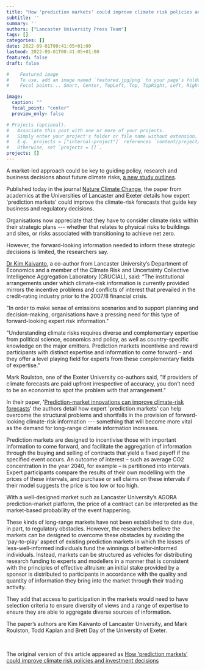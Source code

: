 ```yaml
---
title: "How 'prediction markets' could improve climate risk policies and investment decisions"
subtitle: ''
summary: ''
authors: ["Lancaster University Press Team"]
tags: []
categories: []
date: 2022-09-01T00:41:05+01:00
lastmod: 2022-09-01T00:41:05+01:00
featured: false
draft: false

#    Featured image
#    To use, add an image named `featured.jpg/png` to your page's folder.
#    Focal points... Smart, Center, TopLeft, Top, TopRight, Left, Right, BottomLeft, Bottom, BottomRight.

image: 
  caption: ""
  focal_point: "center"
  preview_only: false

# Projects (optional).
#   Associate this post with one or more of your projects.
#   Simply enter your project's folder or file name without extension.
#   E.g. `projects = ["internal-project"]` references `content/project/deep-learning/index.md`.
#   Otherwise, set `projects = []`.
projects: []
---
```

A market-led approach could be key to guiding policy, research and business decisions about future climate risks, [a new study outlines](https://rdcu.be/cUMH6).

Published today in the journal [Nature Climate Change](https://www.nature.com/nclimate/), the paper from academics at the Universities of Lancaster and Exeter details how expert 'prediction markets' could improve the climate-risk forecasts that guide key business and regulatory decisions.

Organisations now appreciate that they have to consider climate risks within their strategic plans --- whether that relates to physical risks to buildings and sites, or risks associated with transitioning to achieve net zero.

However, the forward-looking information needed to inform these strategic decisions is limited, the researchers say.

[Dr Kim Kaivanto](https://www.lancaster.ac.uk/lums/people/kim-kaivanto), a co-author from Lancaster University’s Department of Economics and a member of the Climate Risk and Uncertainty Collective Intelligence Aggregation Laboratory (CRUCIAL), said: “The institutional arrangements under which climate-risk information is currently provided mirrors the incentive problems and conflicts of interest that prevailed in the credit-rating industry prior to the 2007/8 financial crisis.

"In order to make sense of emissions scenarios and to support planning and decision-making, organisations have a pressing need for this type of forward-looking expert risk information."

"Understanding climate risks requires diverse and complementary expertise from political science, economics and policy, as well as country-specific knowledge on the major emitters. Prediction markets incentivise and reward participants with distinct expertise and information to come forward – and they offer a level playing field for experts from these complementary fields of expertise."

Mark Roulston, one of the Exeter University co-authors said, "If providers of climate forecasts are paid upfront irrespective of accuracy, you don’t need to be an economist to spot the problem with that arrangement."

In their paper, '[Prediction-market innovations can improve climate-risk forecasts](https://rdcu.be/cUMH6)' the authors detail how expert 'prediction markets' can help overcome the structural problems and shortfalls in the provision of forward-looking climate-risk information --- something that will become more vital as the demand for long-range climate information increases.

Prediction markets are designed to incentivise those with important information to come forward, and facilitate the aggregation of information through the buying and selling of contracts that yield a fixed payoff if the specified event occurs. An outcome of interest – such as average CO2 concentration in the year 2040, for example – is partitioned into intervals. Expert participants compare the results of their own modelling with the prices of these intervals, and purchase or sell claims on these intervals if their model suggests the price is too low or too high.

With a well-designed market such as Lancaster University’s AGORA prediction-market platform, the price of a contract can be interpreted as the market-based probability of the event happening.

These kinds of long-range markets have not been established to date due, in part, to regulatory obstacles. However, the researchers believe the markets can be designed to overcome these obstacles by avoiding the 'pay-to-play' aspect of existing prediction markets in which the losses of less-well-informed individuals fund the winnings of better-informed individuals. Instead, markets can be structured as vehicles for distributing research funding to experts and modellers in a manner that is consistent with the principles of effective altruism: an initial stake provided by a sponsor is distributed to participants in accordance with the quality and quantity of information they bring into the market through their trading activity.

They add that access to participation in the markets would need to have selection criteria to ensure diversity of views and a range of expertise to ensure they are able to aggregate diverse sources of information.

The paper’s authors are Kim Kaivanto of Lancaster University, and Mark Roulston, Todd Kaplan and Brett Day of the University of Exeter.


<br>

The original version of this article appeared as [How ‘prediction markets’ could improve climate risk policies and investment decisions](https://www.lancaster.ac.uk/news/how-prediction-markets-could-improve-climate-risk-policies-and-investment-decisions)

<br>
